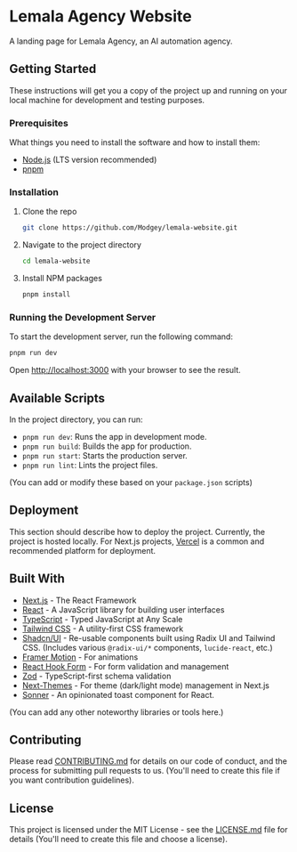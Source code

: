 # Lemala Agency Website

A landing page for Lemala Agency, an AI automation agency.

## Getting Started

These instructions will get you a copy of the project up and running on your local machine for development and testing purposes.

### Prerequisites

What things you need to install the software and how to install them:

*   [Node.js](https://nodejs.org/) (LTS version recommended)
*   [pnpm](https://pnpm.io/installation)

### Installation

1.  Clone the repo
    ```sh
    git clone https://github.com/Modgey/lemala-website.git
    ```
2.  Navigate to the project directory
    ```sh
    cd lemala-website
    ```
3.  Install NPM packages
    ```sh
    pnpm install
    ```

### Running the Development Server

To start the development server, run the following command:

```sh
pnpm run dev
```

Open [http://localhost:3000](http://localhost:3000) with your browser to see the result.

## Available Scripts

In the project directory, you can run:

*   `pnpm run dev`: Runs the app in development mode.
*   `pnpm run build`: Builds the app for production.
*   `pnpm run start`: Starts the production server.
*   `pnpm run lint`: Lints the project files.

(You can add or modify these based on your `package.json` scripts)

## Deployment

This section should describe how to deploy the project. Currently, the project is hosted locally. For Next.js projects, [Vercel](https://vercel.com/) is a common and recommended platform for deployment.

## Built With

*   [Next.js](https://nextjs.org/) - The React Framework
*   [React](https://reactjs.org/) - A JavaScript library for building user interfaces
*   [TypeScript](https://www.typescriptlang.org/) - Typed JavaScript at Any Scale
*   [Tailwind CSS](https://tailwindcss.com/) - A utility-first CSS framework
*   [Shadcn/UI](https://ui.shadcn.com/) - Re-usable components built using Radix UI and Tailwind CSS. (Includes various `@radix-ui/*` components, `lucide-react`, etc.)
*   [Framer Motion](https://www.framer.com/motion/) - For animations
*   [React Hook Form](https://react-hook-form.com/) - For form validation and management
*   [Zod](https://zod.dev/) - TypeScript-first schema validation
*   [Next-Themes](https://github.com/pacocoursey/next-themes) - For theme (dark/light mode) management in Next.js
*   [Sonner](https://sonner.emilkowal.ski/) - An opinionated toast component for React.

(You can add any other noteworthy libraries or tools here.)

## Contributing

Please read [CONTRIBUTING.md](CONTRIBUTING.md) for details on our code of conduct, and the process for submitting pull requests to us. (You'll need to create this file if you want contribution guidelines).

## License

This project is licensed under the MIT License - see the [LICENSE.md](LICENSE.md) file for details (You'll need to create this file and choose a license). 